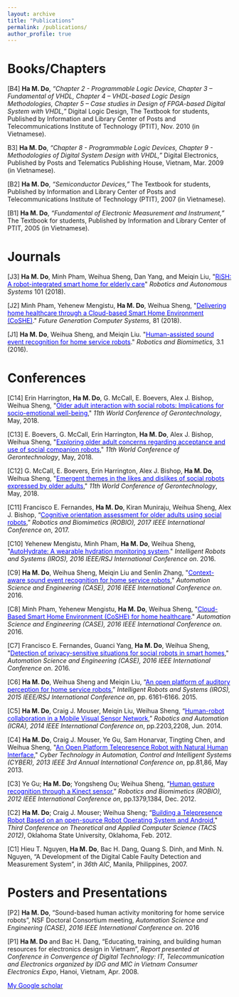 ```yaml
---
layout: archive
title: "Publications"
permalink: /publications/
author_profile: true
---
```

# Books/Chapters
[B4] **Ha M. Do**, *“Chapter 2 - Programmable Logic Device, Chapter 3 – Fundamental of VHDL, Chapter 4 – VHDL-based Logic Design Methodologies, Chapter 5 – Case studies in  Design of FPGA-based Digital System with VHDL,”* Digital Logic Design, The Textbook for students, Published by Information and Library Center of Posts and Telecommunications Institute of Technology (PTIT), Nov. 2010 (in Vietnamese).

B3] **Ha M. Do**, *“Chapter 8 - Programmable Logic Devices, Chapter 9 - Methodologies of Digital System Design with VHDL,”* Digital Electronics, Published by Posts and Telematics Publishing House, Vietnam, Mar. 2009 (in Vietnamese).

[B2] **Ha M. Do**, *“Semiconductor Devices,”* The Textbook for students, Published by Information and Library Center of Posts and Telecommunications Institute of Technology (PTIT), 2007 (in Vietnamese).

[B1] **Ha M. Do**, *“Fundamental of Electronic Measurement and Instrument,”* The Textbook for students, Published by Information and Library Center of PTIT, 2005 (in Vietnamese).

# Journals  
[J3] **Ha M. Do**, Minh Pham, Weihua Sheng, Dan Yang, and Meiqin Liu, "[<span style="color:blue">RiSH: A robot-integrated smart home for elderly care</span>](https://doi.org/10.1016/j.robot.2017.12.008)" *Robotics and Autonomous Systems* 101 (2018).

[J2] Minh Pham, Yehenew Mengistu, **Ha M. Do**, Weihua Sheng, "[<span style="color:blue">Delivering home healthcare through a Cloud-based Smart Home Environment (CoSHE)</span>](https://doi.org/10.1016/j.future.2017.10.040)." *Future Generation Computer Systems,* 81 (2018).

[J1] **Ha M. Do**, Weihua Sheng, and Meiqin Liu. "[<span style="color:blue">Human-assisted sound event recognition for home service robots</span>](https://link.springer.com/article/10.1186/s40638-016-0042-2)." *Robotics and Biomimetics,* 3.1 (2016).

# Conferences
[C14] Erin Harrington, **Ha M. Do**, G. McCall, E. Boevers, Alex J. Bishop, Weihua Sheng, "[<span style="color:blue">Older adult interaction with social robots: Implications for socio-emotional well-being</span>](https://doi.org/10.4017/gt.2018.17.s.117.00
)," *11th World Conference of Gerontechnology*, May, 2018.   

[C13] E. Boevers, G. McCall, Erin Harrington, **Ha M. Do**, Alex J. Bishop, Weihua Sheng, "[<span style="color:blue">Exploring older adult concerns regarding acceptance and use of social companion robots</span>](https://doi.org/10.4017/gt.2018.17.s.116.00)," *11th World Conference of Gerontechnology*, May, 2018.

[C12] G. McCall, E. Boevers, Erin Harrington, Alex J. Bishop, **Ha M. Do**, Weihua Sheng, "[<span style="color:blue">Emergent themes in the likes and dislikes of social robots expressed by older adults</span>](https://doi.org/10.4017/gt.2018.17.s.119.00)," *11th World Conference of Gerontechnology*, May, 2018.

[C11] Francisco E. Fernandes, **Ha M. Do**, Kiran Muniraju, Weihua Sheng, Alex J. Bishop, “[<span style="color:blue">Cognitive orientation assessment for older adults using social robots</span>](https://ieeexplore.ieee.org/abstract/document/8324417/),” *Robotics and Biomimetics (ROBIO), 2017 IEEE International Conference on*, 2017.

[C10] Yehenew Mengistu, Minh Pham, **Ha M. Do**, Weihua Sheng, "[<span style="color:blue">AutoHydrate: A wearable hydration monitoring system</span>](http://ieeexplore.ieee.org/abstract/document/7759295/)." *Intelligent Robots and Systems (IROS), 2016 IEEE/RSJ International Conference on*. 2016.

[C9] **Ha M. Do**, Weihua Sheng, Meiqin Liu and Senlin Zhang, "[<span style="color:blue">Context-aware sound event recognition for home service robots</span>](http://ieeexplore.ieee.org/abstract/document/7743476/)," *Automation Science and Engineering (CASE), 2016 IEEE International Conference on*. 2016.

[C8] Minh Pham, Yehenew Mengistu, **Ha M. Do**, Weihua Sheng, "[<span style="color:blue">Cloud-Based Smart Home Environment (CoSHE) for home healthcare</span>](http://ieeexplore.ieee.org/abstract/document/7743444/)." *Automation Science and Engineering (CASE), 2016 IEEE International Conference on*. 2016.

[C7] Francisco E. Fernandes, Guanci Yang, **Ha M. Do**, Weihua Sheng, "[<span style="color:blue">Detection of privacy-sensitive situations for social robots in smart homes</span>](http://ieeexplore.ieee.org/abstract/document/7743474/)," *Automation Science and Engineering (CASE), 2016 IEEE International Conference on*. 2016.

[C6] **Ha M. Do**, Weihua Sheng and Meiqin Liu, “[<span style="color:blue">An open platform of auditory perception for home service robots</span>](http://ieeexplore.ieee.org/abstract/document/7354255/),” *Intelligent Robots and Systems (IROS), 2015 IEEE/RSJ International Conference on*, pp. 6161-6166. 2015.

[C5] **Ha M. Do**, Craig J. Mouser, Meiqin Liu, Weihua Sheng, “[<span style="color:blue">Human-robot collaboration in a Mobile Visual Sensor Network</span>](http://ieeexplore.ieee.org/abstract/document/6907163/),” *Robotics and Automation (ICRA), 2014 IEEE International Conference on*, pp.2203,2208, Jun. 2014.

[C4] **Ha M. Do**, Craig J. Mouser, Ye Gu, Sam Honarvar, Tingting Chen, and Weihua Sheng, "[<span style="color:blue">An Open Platform Telepresence Robot with Natural Human Interface</span>](http://ieeexplore.ieee.org/abstract/document/6705424/),"  *Cyber Technology in Automation, Control and Intelligent Systems (CYBER), 2013 IEEE 3rd Annual International Conference on*, pp.81,86, May 2013.

[C3] Ye Gu; **Ha M. Do**; Yongsheng Ou; Weihua Sheng, “[<span style="color:blue">Human gesture recognition through a Kinect sensor</span>](http://ieeexplore.ieee.org/abstract/document/6491161/),” *Robotics and Biomimetics (ROBIO), 2012 IEEE International Conference on*, pp.1379,1384, Dec. 2012.

[C2] **Ha M. Do**; Craig J. Mouser; Weihua Sheng; “[<span style="color:blue">Building a Telepresence Robot Based on an open-source Robot Operating System and Android</span>](https://ascc.okstate.edu/sites/default/files/papers/HaDo_Craig_TACS_2012_Updated.pdf)," *Third Conference on Theoretical and Applied Computer Science (TACS 2012)*, Oklahoma State University, Oklahoma, Feb. 2012.

[C1] Hieu T. Nguyen, **Ha M. Do**, Bac H. Dang, Quang S. Dinh, and Minh. N. Nguyen, “A Development of the Digital Cable Faulty Detection and Measurement System”, in *36th AIC*, Manila, Philippines, 2007.

# Posters and Presentations
[P2] **Ha M. Do**, “Sound-based human activity monitoring for home service robots”, NSF Doctoral Consortium meeting, *Automation Science and Engineering (CASE), 2016 IEEE International Conference on*. 2016

[P1] **Ha M. Do** and Bac H. Dang, “Educating, training, and building human resources for electronics design in Vietnam”, *Report presented at Conference in Convergence of Digital Technology: IT, Telecommunication and Electronics organized by IDG and MIC in Vietnam Consumer Electronics Expo*, Hanoi, Vietnam, Apr. 2008.

[<span style="color:blue">My Google scholar</span>](https://scholar.google.com/citations?user=fquvbMIAAAAJ&hl=en)
